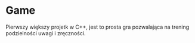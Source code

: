 # Game
Pierwszy większy projetk w C++, jest to prosta gra pozwalająca na trening podzielności uwagi i zręczności. 
